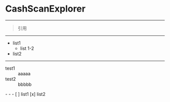# CashScanExplorer
***
> 引用
* * *
* list1
    * list 1-2
* list2
---
<dl>
    <dt> test1 </dt>
    <dd> aaaaa </dd>
    <dt> test2 </dt>
    <dd> bbbbb </dd>
</dl>
- - -
[ ] list1
[x] list2